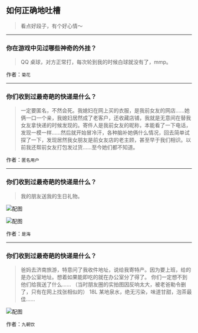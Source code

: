 ## 如何正确地吐槽

> 看点好段子，有个好心情～


 
---

### 你在游戏中见过哪些神奇的外挂？

> QQ 桌球，对方正常打，每次轮到我的时候白球就没有了，mmp。


作者：`菊花`

---

### 你们收到过最奇葩的快递是什么？

> 一定要匿名，不然会死。我媳妇在网上买的衣服，是我前女友的网店……她俩一口一个亲，我媳妇居然成了老客户，还收藏店铺，我就是无意间在替我女友拿快递的时候发现的。寄件人是我前女友的昵称，本能看了一下电话，发现一模一样……然后就开始冒冷汗，各种脑补她俩什么情况，回去简单试探了一下，发现居然我女朋友是前女友店的老主顾，甚至早于我们相识。以前我还帮前女友打包发过货……至今她们都不知道。


作者：`匿名用户`

---

### 你们收到过最奇葩的快递是什么？

> 我的朋友送我的生日礼物。



![配图](http://pic1.zhimg.com/70/v2-49a97798e7a83f41ce15cb939774a9c4_b.jpg)



![配图](http://pic2.zhimg.com/70/v2-606020d26389ebcb6a219a2661508461_b.jpg)


作者：`是海`

---

### 你们收到过最奇葩的快递是什么？

> 爸妈去济南旅游，特意问了我收件地址，说给我寄特产。因为要上班，给的是办公室地址。想着如果能即吃的就在办公室分了得了。
> 你们一定想不到他们给我送了什么……
> （当时朋友圈的实拍图因反响太大，被老爸勒令删了，只有在网上找张相似的）
> 18L 某地泉水，绝无污染，味道甘甜，泡茶最佳……



![配图](http://pic4.zhimg.com/70/v2-a886d978328ab12d5db2d7ae7fbb8c6b_b.jpg)


作者：`九朝饮`